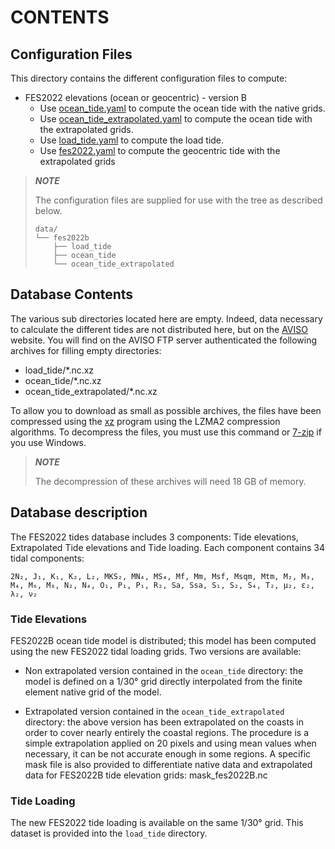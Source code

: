 # CONTENTS

## Configuration Files

This directory contains the different configuration files to compute:

* FES2022 elevations (ocean or geocentric) - version B
  * Use [ocean_tide.yaml](ocean_tide.yaml) to compute the ocean tide
    with the native grids.
  * Use [ocean_tide_extrapolated.yaml](ocean_tide_extrapolated.yaml)
    to compute the ocean tide with the extrapolated grids.
  * Use [load_tide.yaml](load_tide.yaml) to compute the load tide.
  * Use [fes2022.yaml](fes2022.yaml)
    to compute the geocentric tide with the extrapolated grids

> **_NOTE_**
>
> The configuration files are supplied for use with the tree as described
> below.
>
> ```
> data/
> └── fes2022b
>     ├── load_tide
>     ├── ocean_tide
>     └── ocean_tide_extrapolated
>```

## Database Contents

The various sub directories located here are empty. Indeed, data necessary to
calculate the different tides are not distributed here, but on the
[AVISO](http://www.aviso.altimetry.fr/en/data/products/auxiliary-products/global-tide-fes/)
website. You will find on the AVISO FTP server authenticated the following
archives for filling empty directories:

- load_tide/*.nc.xz
- ocean_tide/*.nc.xz
- ocean_tide_extrapolated/*.nc.xz

To allow you to download as small as possible archives, the files have been
compressed using the [xz](http://tukaani.org/xz) program using the LZMA2
compression algorithms. To decompress the files, you must use this command or
[7-zip](http://www.7-zip.org/) if you use Windows.

> **_NOTE_**
>
> The decompression of these archives will need 18 GB of memory.

## Database description

The FES2022 tides database includes 3 components: Tide elevations, Extrapolated Tide elevations and Tide loading. Each component contains 34 tidal components:

    2N₂, J₁, K₁, K₂, L₂, MKS₂, MN₄, MS₄, Mf, Mm, Msf, Msqm, Mtm, M₂, M₃, M₄, M₆, M₈, N₂, N₄, O₁, P₁, P₁, R₂, Sa, Ssa, S₁, S₂, S₄, T₂, µ₂, ε₂, λ₂, ν₂

### Tide Elevations

FES2022B ocean tide model is distributed; this model has
been computed using the new FES2022 tidal loading grids. Two versions
are available:

  * Non extrapolated version contained in the `ocean_tide` directory: the
    model is defined on a 1/30° grid directly
    interpolated from the finite element native grid of the model.

  * Extrapolated version contained in the `ocean_tide_extrapolated` directory: the
    above version has been extrapolated on the coasts in order to cover nearly
    entirely the coastal regions. The procedure is a simple extrapolation
    applied on 20 pixels and using mean values when necessary, it can be not
    accurate enough in some regions.
    A specific mask file is also provided to differentiate native data and extrapolated data
    for FES2022B tide elevation grids: mask_fes2022B.nc

### Tide Loading

The new FES2022 tide loading is available on the same 1/30° grid. This
dataset is provided into the `load_tide` directory.
